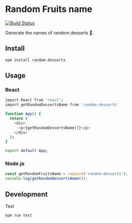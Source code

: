 # Random Fruits name

[![Build Status](https://travis-ci.org/shinshin86/random-fruits-name.js.svg?branch=master)](https://travis-ci.org/shinshin86/random-fruits-name.js)

Generate the names of random desserts 🦄.

## Install

```bash
npm install random-desserts
```

## Usage

### React

```bash
import React from 'react';
import getRandomDessertsName from 'random-desserts'

function App() {
  return (
    <div>
      <p>{getRandomDessertsName()}</p>
    </div>
  );
}

export default App;
```

### Node.js

```javascript
const getRandomFruitsName = require('random-desserts');
console.log(getRandomDessertsName());
```

## Development

Test

```bash
npm run test
```
